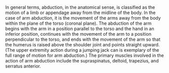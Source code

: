 In general terms, abduction, in the anatomical sense, is classified as the motion of a limb or appendage away from the midline of the body. In the case of arm abduction, it is the movement of the arms away from the body within the plane of the torso (coronal plane). The abduction of the arm begins with the arm in a position parallel to the torso and the hand in an inferior position, continues with the movement of the arm to a position perpendicular to the torso, and ends with the movement of the arm so that the humerus is raised above the shoulder joint and points straight upward. (The upper extremity action during a jumping jack can is exemplary of the full range of motion for arm abduction.) The primary muscles involved in the action of arm abduction include the supraspinatus, deltoid, trapezius, and serratus anterior.